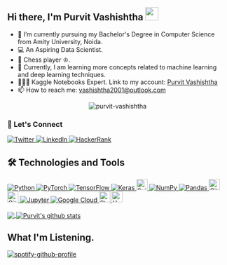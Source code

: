 
## Hi there, I'm Purvit Vashishtha <img src="https://raw.githubusercontent.com/MartinHeinz/MartinHeinz/master/wave.gif" width="30px">

- 🌱 I’m currently pursuing my Bachelor's Degree in Computer Science from Amity University, Noida.
- 💻 An Aspiring Data Scientist.
- 🎯 Chess player ♔.
- 💬 Currently, I am learning more concepts related to machine learning and deep learning techniques.
- 👨🏻‍💻 Kaggle Notebooks Expert. Link to my account: [Purvit Vashishtha](https://www.kaggle.com/purvitsharma/code)
- 📫 How to reach me: vashishtha2001@outlook.com
<center>
 
<a><img src="https://komarev.com/ghpvc/?username=purvit-vashishtha&label=Views&color=blue&style=plastic" alt="purvit-vashishtha" /></a>
</center>

 ### 📝 Let's Connect

<a href="https://twitter.com/PurvitSharma29">
  <img alt="Twitter" src="https://img.shields.io/badge/PurvitSharma29%20-%231DA1F2.svg?&style=for-the-badge&logo=Twitter&logoColor=white"/> 
</a>
<a href="https://www.linkedin.com/in/purvit-vashishtha-914a80184/">
  <img alt="LinkedIn" src="https://img.shields.io/badge/linkedin%20-%230077B5.svg?&style=for-the-badge&logo=linkedin&logoColor=white"/>
</a>

<a href="https://www.hackerrank.com/purvit">
 <img alt="HackerRank" src="https://img.shields.io/badge/-Hackerrank-2EC866?style=for-the-badge&logo=HackerRank&logoColor=white"/>
</a>

<br/>

## 🛠  Technologies and Tools

<p align="left">  
  <a href="https://www.python.org/" target="_blank"> <img alt="Python" src="https://img.shields.io/badge/python%20-%2314354C.svg?&style=for-the-badge&logo=python&logoColor=white"/> </a> <a href="https://pyotrch.org/" target="_blank"> <img alt="PyTorch" src="https://img.shields.io/badge/PyTorch%20-%23EE4C2C.svg?&style=for-the-badge&logo=PyTorch&logoColor=white" /> </a> <a href="https://tensorflow.org/" target="_blank"> <img alt="TensorFlow" src="https://img.shields.io/badge/TensorFlow%20-%23FF6F00.svg?&style=for-the-badge&logo=TensorFlow&logoColor=white" /> <a href="https://keras.io/" target="_blank"> <img alt="Keras" src="https://img.shields.io/badge/Keras%20-%23D00000.svg?&style=for-the-badge&logo=Keras&logoColor=white"/> </a> <a href="https://sklearn.org/" target="_blank"> <img src="https://img.shields.io/badge/Scikit Learn-282C34?logo=scikit-learn" alt="ScikitLearn logo" title="Scikit Learn" height="25" /> </a> <a href="https://numpy.org/" target="_blank"> <img alt="NumPy" src="https://img.shields.io/badge/numpy%20-%23013243.svg?&style=for-the-badge&logo=numpy&logoColor=white" /> </a> <a href="https://pandas.pydata.org/" target="_blank"> <img alt="Pandas" src="https://img.shields.io/badge/pandas%20-%23150458.svg?&style=for-the-badge&logo=pandas&logoColor=white" /> </a> <a href="https://git-scm.com/" target="_blank"> <img src="https://img.shields.io/badge/Git-282C34?logo=git" alt="Git logo" title="Git" height="25" /> </a> <a href="https://github.com/" target="_blank"> <img src="https://img.shields.io/badge/GitHub-282C34?logo=github" alt="GitHub logo" title="GitHub" height="25" /> </a> <a href="https://jupyter.org/" target="_blank"> <img alt="Jupyter" src="https://img.shields.io/badge/Jupyter%20-%23F37626.svg?&style=for-the-badge&logo=Jupyter&logoColor=white" /> </a>  <a href = "https://cloud.google.com/" target = "_blank"> <img alt="Google Cloud" src="https://img.shields.io/badge/Google%20Cloud%20-%234285F4.svg?&style=for-the-badge&logo=google-cloud&logoColor=white"/> </a> <a href="https://streamlit.io/" target="_blank"> <img src="https://img.shields.io/badge/Streamlit-282C34?logo=streamlit" alt="Streamlit logo" title="Heroku" height="25" /> </a> <a href="https://www.heroku.com/" target="_blank"> <img src="https://img.shields.io/badge/Heroku-282C34?logo=heroku&logoColor=A3AAEB" alt="Heroku logo" title="Heroku" height="25" /> </a> 



<br/>
<br/>

<a href="https://github.com/purvit-vashishtha">
  <img align="center" src="https://github-readme-stats.vercel.app/api/top-langs/?username=purvit-vashishtha&theme=dark&hide_langs_below=1" />
</a>
<a href="https://github.com/purvit-vashishtha">
 <img align="center" src="https://github-readme-stats.vercel.app/api?username=purvit-vashishtha&show_icons=true&theme=dark&line_height=27" alt="Purvit's github stats"/>
</a>

 
 ## What I'm Listening.

[![spotify-github-profile](https://spotify-github-profile.vercel.app/api/view?uid=lcuqicdkzo0m4jlbreydok8bh&cover_image=true&theme=natemoo-re)](https://github.com/kittinan/spotify-github-profile)
